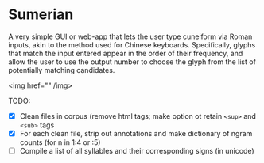 # Sumerian

A very simple GUI or web-app that lets the user type cuneiform via Roman inputs, akin to the method used for Chinese keyboards. Specifically, glyphs that match the input entered appear in the order of their frequency, and allow the user to use the output number to choose the glyph from the list of potentially matching candidates.

<img href="" /img>

TODO:
- [X] Clean files in corpus (remove html tags; make option ot retain `<sup>` and `<sub>` tags
- [X] For each clean file, strip out annotations and make dictionary of ngram counts (for n in 1:4 or :5)
- [ ] Compile a list of all syllables and their corresponding signs (in unicode)
